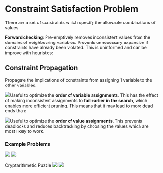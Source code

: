 # Constraint Satisfaction Problem
There are a set of constraints which specify the allowable combinations of values

**Forward checking**: Pre-emptively removes inconsistent values from the domains of neighbouring variables. Prevents unnecessary expansion if constraints have already been violated. This is uninformed and can be improve with heuristics:		

## Constraint Propagation
Propagate the implications of constraints from assigning 1 variable to the other variables. 

![](https://i.imgur.com/L6wFN1R.png)Useful to optimize the __order of variable assignments__. This has the effect of making inconsistent assignments to **fail earlier in the search**, which enables more efficient pruning. This means that it may lead to more dead ends than:

![](https://i.imgur.com/6fdpYrr.png)Useful to optimize the __order of value assignments__. This prevents deadlocks and reduces backtracking by choosing the values which are most likely to work.

### Example Problems  
![](https://i.imgur.com/v7cEIT7.png)
![](https://i.imgur.com/Up48NUi.png)

Cryptarithmetic Puzzle
![](https://i.imgur.com/pRygTVJ.png)
![](https://i.imgur.com/bjOreuP.png)
